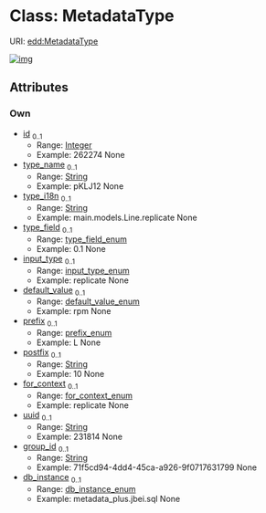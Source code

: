 
# Class: MetadataType



URI: [edd:MetadataType](https://w3id.org/eddMetadataType)


[![img](https://yuml.me/diagram/nofunky;dir:TB/class/[MetadataType&#124;id:integer%20%3F;type_name:string%20%3F;type_i18n:string%20%3F;type_field:type_field_enum%20%3F;input_type:input_type_enum%20%3F;default_value:default_value_enum%20%3F;prefix:prefix_enum%20%3F;postfix:string%20%3F;for_context:for_context_enum%20%3F;uuid:string%20%3F;group_id:string%20%3F;db_instance:db_instance_enum%20%3F])](https://yuml.me/diagram/nofunky;dir:TB/class/[MetadataType&#124;id:integer%20%3F;type_name:string%20%3F;type_i18n:string%20%3F;type_field:type_field_enum%20%3F;input_type:input_type_enum%20%3F;default_value:default_value_enum%20%3F;prefix:prefix_enum%20%3F;postfix:string%20%3F;for_context:for_context_enum%20%3F;uuid:string%20%3F;group_id:string%20%3F;db_instance:db_instance_enum%20%3F])

## Attributes


### Own

 * [id](id.md)  <sub>0..1</sub>
     * Range: [Integer](types/Integer.md)
     * Example: 262274 None
 * [type_name](type_name.md)  <sub>0..1</sub>
     * Range: [String](types/String.md)
     * Example: pKLJ12 None
 * [type_i18n](type_i18n.md)  <sub>0..1</sub>
     * Range: [String](types/String.md)
     * Example: main.models.Line.replicate None
 * [type_field](type_field.md)  <sub>0..1</sub>
     * Range: [type_field_enum](type_field_enum.md)
     * Example: 0.1 None
 * [input_type](input_type.md)  <sub>0..1</sub>
     * Range: [input_type_enum](input_type_enum.md)
     * Example: replicate None
 * [default_value](default_value.md)  <sub>0..1</sub>
     * Range: [default_value_enum](default_value_enum.md)
     * Example: rpm None
 * [prefix](prefix.md)  <sub>0..1</sub>
     * Range: [prefix_enum](prefix_enum.md)
     * Example: L None
 * [postfix](postfix.md)  <sub>0..1</sub>
     * Range: [String](types/String.md)
     * Example: 10 None
 * [for_context](for_context.md)  <sub>0..1</sub>
     * Range: [for_context_enum](for_context_enum.md)
     * Example: replicate None
 * [uuid](uuid.md)  <sub>0..1</sub>
     * Range: [String](types/String.md)
     * Example: 231814 None
 * [group_id](group_id.md)  <sub>0..1</sub>
     * Range: [String](types/String.md)
     * Example: 71f5cd94-4dd4-45ca-a926-9f0717631799 None
 * [db_instance](db_instance.md)  <sub>0..1</sub>
     * Range: [db_instance_enum](db_instance_enum.md)
     * Example: metadata_plus.jbei.sql None
